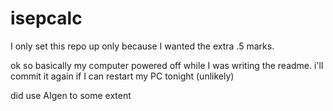 # isepcalc
I only set this repo up only because I wanted the extra .5 marks.

ok so basically my computer powered off while I was writing the readme. i'll commit it again if I can restart my PC tonight (unlikely)

did use AIgen to some extent
